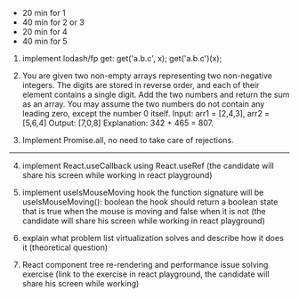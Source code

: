 - 20 min for 1
- 40 min for 2 or 3
- 20 min for 4
- 40 min for 5


1. implement lodash/fp get:
get('a.b.c', x);
get('a.b.c')(x);


2. You are given two non-empty arrays representing two non-negative integers.
The digits are stored in reverse order, and each of their element contains a single digit.
Add the two numbers and return the sum as an array.
You may assume the two numbers do not contain any leading zero, except the number 0 itself.
Input: arr1 = [2,4,3], arr2 = [5,6,4]
Output: [7,0,8]
Explanation: 342 + 465 = 807.


3. Implement Promise.all, no need to take care of rejections.

------------------------------------------------------------------------------------------------------------------------

4. implement React.useCallback using React.useRef (the candidate will share his screen while working in react playground)


5. implement useIsMouseMoving hook
the function signature will be useIsMouseMoving(): boolean
the hook should return a boolean state that is true when the mouse is moving and false when it is not
(the candidate will share his screen while working in react playground)


6. explain what problem list virtualization solves and describe how it does it (theoretical question)


7. React component tree re-rendering and performance issue solving exercise (link to the exercise in react playground, the candidate will share his screen while working)
